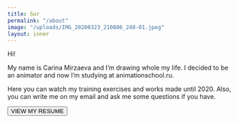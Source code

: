 ```yaml
---
title: Sur
permalink: "/about"
image: "/uploads/IMG_20200323_210806_240-01.jpeg"
layout: inner
---
```


Hi!

My name is Carina Mirzaeva and I’m drawing whole my life. I decided to be an animator and now I’m studying at animationschool.ru. 
  
  
  
Here you can watch my training exercises and works made until 2020. Also, you can write me on my email and ask me some questions if you have.  


<a href="/uploads/CV_Karina%20Mirzaeva.pdf" target="_blank">
    <button class="btn btn-default btn-sm">
        <i class="fa fa-file-o fa-lg"></i> VIEW MY RESUME
    </button>
</a>